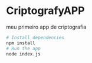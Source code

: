 # CriptografyAPP
meu primeiro app de criptografia

```bash
# Install dependencies
npm install
# Run the app
node index.js
```